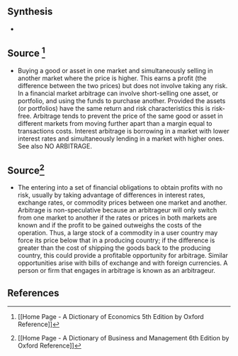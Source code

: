 ## Synthesis
- 
## Source [^1]
- Buying a good or asset in one market and simultaneously selling in another market where the price is higher. This earns a profit (the difference between the two prices) but does not involve taking any risk. In a financial market arbitrage can involve short-selling one asset, or portfolio, and using the funds to purchase another. Provided the assets (or portfolios) have the same return and risk characteristics this is risk-free. Arbitrage tends to prevent the price of the same good or asset in different markets from moving further apart than a margin equal to transactions costs. Interest arbitrage is borrowing in a market with lower interest rates and simultaneously lending in a market with higher ones. See also NO ARBITRAGE.
## Source[^2]
- The entering into a set of financial obligations to obtain profits with no risk, usually by taking advantage of differences in interest rates, exchange rates, or commodity prices between one market and another. Arbitrage is non-speculative because an arbitrageur will only switch from one market to another if the rates or prices in both markets are known and if the profit to be gained outweighs the costs of the operation. Thus, a large stock of a commodity in a user country may force its price below that in a producing country; if the difference is greater than the cost of shipping the goods back to the producing country, this could provide a profitable opportunity for arbitrage. Similar opportunities arise with bills of exchange and with foreign currencies. A person or firm that engages in arbitrage is known as an arbitrageur.
## References

[^1]: [[Home Page - A Dictionary of Economics 5th Edition by Oxford Reference]]
[^2]: [[Home Page - A Dictionary of Business and Management 6th Edition by Oxford Reference]]